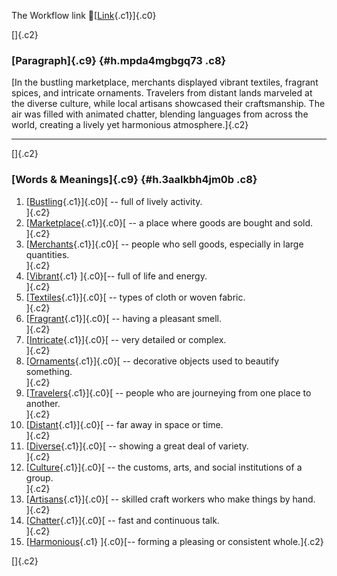 The Workflow link
👏[[Link](https://www.google.com/url?q=http://www.google.com&sa=D&source=editors&ust=1757566099061711&usg=AOvVaw03zrOya7ughQlEljrAlkDO){.c1}]{.c0}

[]{.c2}

### [Paragraph]{.c9} {#h.mpda4mgbgq73 .c8}

[In the bustling marketplace, merchants displayed vibrant textiles,
fragrant spices, and intricate ornaments. Travelers from distant lands
marveled at the diverse culture, while local artisans showcased their
craftsmanship. The air was filled with animated chatter, blending
languages from across the world, creating a lively yet harmonious
atmosphere.]{.c2}

------------------------------------------------------------------------

[]{.c2}

### [Words & Meanings]{.c9} {#h.3aalkbh4jm0b .c8}

1.  [[Bustling](https://www.google.com/url?q=http://www.google.com&sa=D&source=editors&ust=1757566099063128&usg=AOvVaw2DUg2XFsIm51IrLyR-dQI-){.c1}]{.c0}[ --
    full of lively activity.\
    ]{.c2}
2.  [[Marketplace](https://www.google.com/url?q=http://www.google.com&sa=D&source=editors&ust=1757566099063459&usg=AOvVaw2p3ZSH9FMkXPqtJUlJTAKz){.c1}]{.c0}[ --
    a place where goods are bought and sold.\
    ]{.c2}
3.  [[Merchants](https://www.google.com/url?q=http://www.google.com&sa=D&source=editors&ust=1757566099063740&usg=AOvVaw0JBJyIrwhpFluVHTi74K3G){.c1}]{.c0}[ --
    people who sell goods, especially in large quantities.\
    ]{.c2}
4.  [[Vibrant](https://www.google.com/url?q=http://www.google.com&sa=D&source=editors&ust=1757566099064054&usg=AOvVaw33BxMmnAimay1uQACVezSe){.c1}
    ]{.c0}[-- full of life and energy.\
    ]{.c2}
5.  [[Textiles](https://www.google.com/url?q=http://www.google.com&sa=D&source=editors&ust=1757566099064279&usg=AOvVaw3pKXDOc056MGEjrgzx6LRU){.c1}]{.c0}[ --
    types of cloth or woven fabric.\
    ]{.c2}
6.  [[Fragrant](https://www.google.com/url?q=http://www.google.com&sa=D&source=editors&ust=1757566099064515&usg=AOvVaw3I2bk_AG_0ygjDh3cNPbxw){.c1}]{.c0}[ --
    having a pleasant smell.\
    ]{.c2}
7.  [[Intricate](https://www.google.com/url?q=http://www.google.com&sa=D&source=editors&ust=1757566099064746&usg=AOvVaw3ujRi-5lV8KNJlCbFIAHEj){.c1}]{.c0}[ --
    very detailed or complex.\
    ]{.c2}
8.  [[Ornaments](https://www.google.com/url?q=http://www.google.com&sa=D&source=editors&ust=1757566099065058&usg=AOvVaw2N20DgBL_ItWQOrzc3Zu8c){.c1}]{.c0}[ --
    decorative objects used to beautify something.\
    ]{.c2}
9.  [[Travelers](https://www.google.com/url?q=http://www.google.com&sa=D&source=editors&ust=1757566099065339&usg=AOvVaw3pIUHa3yjtDCO76rvtUFWL){.c1}]{.c0}[ --
    people who are journeying from one place to another.\
    ]{.c2}
10. [[Distant](https://www.google.com/url?q=http://www.google.com&sa=D&source=editors&ust=1757566099065746&usg=AOvVaw2U2Y1ibxftjVSC6cx6PZhv){.c1}]{.c0}[ --
    far away in space or time.\
    ]{.c2}
11. [[Diverse](https://www.google.com/url?q=http://www.google.com&sa=D&source=editors&ust=1757566099065971&usg=AOvVaw24YVdmTSTz8bedDB-iLjJF){.c1}]{.c0}[ --
    showing a great deal of variety.\
    ]{.c2}
12. [[Culture](https://www.google.com/url?q=http://www.google.com&sa=D&source=editors&ust=1757566099066151&usg=AOvVaw3zvIbKUTlYZJAasdNsX6n5){.c1}]{.c0}[ --
    the customs, arts, and social institutions of a group.\
    ]{.c2}
13. [[Artisans](https://www.google.com/url?q=http://www.google.com&sa=D&source=editors&ust=1757566099066365&usg=AOvVaw25m1mOK9eYtlCMSPW_TFZv){.c1}]{.c0}[ --
    skilled craft workers who make things by hand.\
    ]{.c2}
14. [[Chatter](https://www.google.com/url?q=http://www.google.com&sa=D&source=editors&ust=1757566099066538&usg=AOvVaw326P5loFL1ef-jUj41Q3Vv){.c1}]{.c0}[ --
    fast and continuous talk.\
    ]{.c2}
15. [[Harmonious](https://www.google.com/url?q=http://www.google.com&sa=D&source=editors&ust=1757566099066724&usg=AOvVaw25twbRYkiviGj3FI-bgdiG){.c1}
    ]{.c0}[-- forming a pleasing or consistent whole.]{.c2}

[]{.c2}
